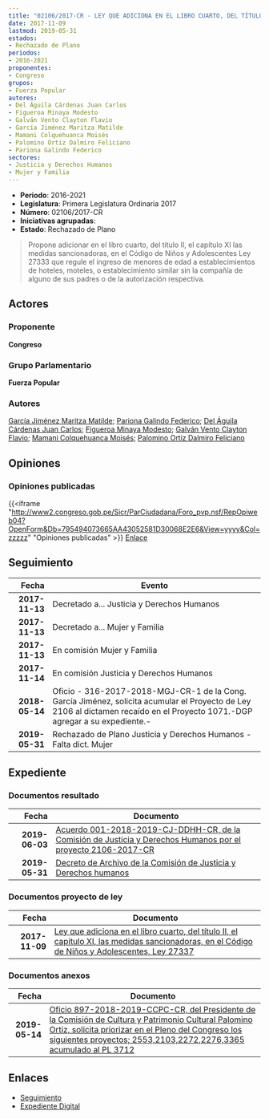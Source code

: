 ```yaml
---
title: "02106/2017-CR - LEY QUE ADICIONA EN EL LIBRO CUARTO, DEL TÍTULO II, EL CAPÍTULO XI, LAS MEDIDAS SANCIONADORAS EN EL CÓDIGO DE NIÑOS Y ADOLESCENTES LEY 27337"
date: 2017-11-09
lastmod: 2019-05-31
estados:
- Rechazado de Plano
periodos:
- 2016-2021
proponentes:
- Congreso
grupos:
- Fuerza Popular
autores:
- Del Águila Cárdenas Juan Carlos
- Figueroa Minaya Modesto
- Galván Vento Clayton Flavio
- García Jiménez Maritza Matilde
- Mamani Colquehuanca Moisés
- Palomino Ortiz Dalmiro Feliciano
- Pariona Galindo Federico
sectores:
- Justicia y Derechos Humanos
- Mujer y Familia
---
```

- **Periodo**: 2016-2021
- **Legislatura**: Primera Legislatura Ordinaria 2017
- **Número**: 02106/2017-CR
- **Iniciativas agrupadas**: 
- **Estado**: Rechazado de Plano

> Propone adicionar en el libro cuarto, del título II, el capítulo XI las medidas sancionadoras, en el Código de Niños y Adolescentes Ley 27333 que regule el ingreso de menores de edad a establecimientos de hoteles, moteles, o establecimiento similar sin la compañía de alguno de sus padres o de la autorización respectiva.


## Actores

### Proponente

**Congreso**

### Grupo Parlamentario

**Fuerza Popular**

### Autores

[García Jiménez Maritza Matilde](mailto:mailto:mgarciaj@congreso.gob.pe); [Pariona Galindo Federico](mailto:mailto:fpariona@congreso.gob.pe); [Del Águila Cárdenas Juan Carlos](mailto:mailto:jdelaguila@congreso.gob.pe); [Figueroa Minaya Modesto](mailto:mailto:mfigueroam@congreso.gob.pe); [Galván Vento Clayton Flavio](mailto:mailto:cgalvan@congreso.gob.pe); [Mamani Colquehuanca Moisés](mailto:mailto:mmamani@congreso.gob.pe); [Palomino Ortiz Dalmiro Feliciano](mailto:mailto:dfpalomino@congreso.gob.pe)

## Opiniones

### Opiniones publicadas

{{<iframe "http://www2.congreso.gob.pe/Sicr/ParCiudadana/Foro_pvp.nsf/RepOpiweb04?OpenForm&Db=795494073665AA43052581D30068E2E6&View=yyyy&Col=zzzzz" "Opiniones publicadas" >}}
[Enlace](http://www2.congreso.gob.pe/Sicr/ParCiudadana/Foro_pvp.nsf/RepOpiweb04?OpenForm&Db=795494073665AA43052581D30068E2E6&View=yyyy&Col=zzzzz)


## Seguimiento

| Fecha | Evento |
|------:|--------|
| **2017-11-13** | Decretado a... Justicia y Derechos Humanos |
| **2017-11-13** | Decretado a... Mujer y Familia |
| **2017-11-13** | En comisión Mujer y Familia |
| **2017-11-14** | En comisión Justicia y Derechos Humanos |
| **2018-05-14** | Oficio - 316-2017-2018-MGJ-CR-1 de la Cong. García Jiménez, solicita acumular el Proyecto de Ley 2106 al dictamen recaído en el Proyecto 1071.-DGP agregar a su expediente.- |
| **2019-05-31** | Rechazado de Plano Justicia y Derechos Humanos - Falta dict. Mujer |

## Expediente

### Documentos resultado

| Fecha | Documento |
|------:|-----------|
| **2019-06-03** | [Acuerdo 001-2018-2019-CJ-DDHH-CR, de la Comisión de Justicia y Derechos Humanos por el proyecto 2106-2017-CR](http://www.leyes.congreso.gob.pe/Documentos/2016_2021/Decretos/Archivamiento/DA0040620190603.pdf) |
| **2019-05-31** | [Decreto de Archivo de la Comisión de Justicia y Derechos humanos](http://www.leyes.congreso.gob.pe/Documentos/2016_2021/Decretos/Archivamiento/DA0210620190531.pdf) |

### Documentos proyecto de ley

| Fecha | Documento |
|------:|-----------|
| **2017-11-09** | [Ley que adiciona en el libro cuarto, del título II, el capítulo XI, las medidas sancionadoras, en el Código de Niños y Adolescentes, Ley 27337](http://www.leyes.congreso.gob.pe/Documentos/2016_2021/Proyectos_de_Ley_y_de_Resoluciones_Legislativas/PL0210620171109.pdf) |

### Documentos anexos

| Fecha | Documento |
|------:|-----------|
| **2019-05-14** | [Oficio 897-2018-2019-CCPC-CR, del Presidente de la Comisión de Cultura y Patrimonio Cultural Palomino Ortiz, solicita priorizar en el Pleno del Congreso los siguientes proyectos; 2553,2103,2272,2276,3365 acumulado al PL 3712](http://www.leyes.congreso.gob.pe/Documentos/2016_2021/Oficios/Comisiones_Ordinarias/OFICIO-897-2018-2019-CCPC-CR.pdf) |

## Enlaces

- [Seguimiento](http://www2.congreso.gob.pe/Sicr/TraDocEstProc/CLProLey2016.nsf/f7fff46988ca05b1052578e100829cc7/9ddbf3e28a2d9b12052581d300698f2d?OpenDocument)
- [Expediente Digital](http://www2.congreso.gob.pe/Sicr/TraDocEstProc/Expvirt_2011.nsf/visbusqptramdoc1621/02106?opendocument)


